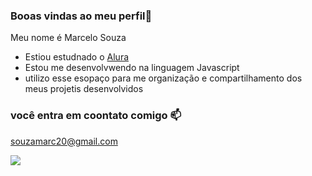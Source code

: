 ### Booas vindas ao meu perfil💙

Meu nome é Marcelo Souza

- Estiou estudnado o [Alura](https://www.alura.com.br) 
- Estou me desenvolvwendo na linguagem Javascript
- utilizo esse esopaço para me organização e compartilhamento dos meus projetis desenvolvidos

### você entra em coontato comigo 📫

souzamarc20@gmail.com

![](https://media1.tenor.com/m/oVqjhn9WWV0AAAAd/cool-fun.gif)
